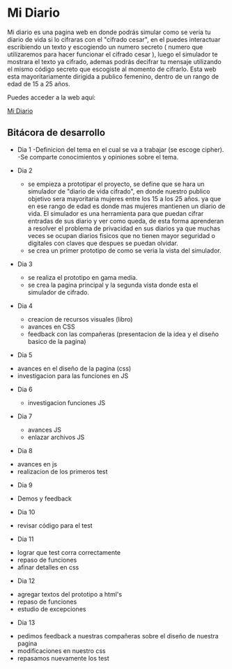 # Mi Diario

Mi diario es una pagina web en donde podrás simular como se vería tu diario de vida si lo cifraras con el "cifrado cesar", en el puedes interactuar escribiendo un texto y escogiendo un numero secreto ( numero que utilizaremos para hacer funcionar el cifrado cesar ), luego el simulador te mostrara el texto ya cifrado, ademas podrás decifrar tu mensaje utilizando el mismo código secreto que escogiste al momento de cifrarlo. 
Esta web esta mayoritariamente dirigida a publico femenino, dentro de un rango de edad de 15 a 25 años.

Puedes acceder a la web aquí:

[Mi Diario](https://rose-aravena.github.io/SCL020-cipher/)

## Bitácora de desarrollo

* Dia 1
 -Definicion del tema en el cual se va a trabajar (se escoge cipher).
 -Se comparte conocimientos y opiniones sobre el tema.

* Dia 2 
  - se empieza a prototipar el proyecto, se define que se hara un simulador de "diario de vida cifrado", en donde nuestro publico objetivo sera mayoritaria mujeres entre los 15 a los 25 años. ya que en ese rango de edad es donde mas mujeres mantienen un diario de vida. 
  El simulador es una herramienta para que puedan cifrar entradas de sus diario y ver como queda, de esta forma aprenderan a resolver el problema de privacidad en sus diarios ya que muchas veces se ocupan diarios fisicos que no tienen mayor seguridad o digitales con claves que despues se puedan olvidar.
  - se crea un primer prototipo de como se veria la vista del simulador. 

* Dia 3
  - se realiza el prototipo en gama media.
  - se crea la pagina principal y la segunda vista donde esta el simulador de cifrado.

* Dia 4
  - creacion de recursos visuales (libro)
  - avances en CSS 
  - feedback con las compañeras (presentacion de la idea y el diseño basico de la pagina)

* Dia 5
 - avances en el diseño de la pagina (css)
 - investigacion para las funciones en JS

* Dia 6
  - investigacion funciones JS

* Dia 7
  - avances JS
  - enlazar archivos JS

* Dia 8
 - avances en js
 - realizacion de los primeros test

* Dia 9
- Demos y feedback

* Dia 10
- revisar código para el test

* Dia 11
- lograr que test corra correctamente
- repaso de funciones
- afinar detalles en css

* Dia 12
- agregar textos del prototipo a html's
- repaso de funciones
- estudio de excepciones

* Dia 13
- pedimos feedback a nuestras compañeras sobre el diseño de nuestra pagina
- modificaciones en nuestro css
- repasamos nuevamente los test 
